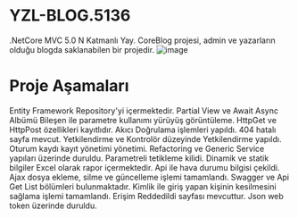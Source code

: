 # YZL-BLOG.5136
.NetCore MVC 5.0 N Katmanlı Yay. CoreBlog projesi, admin ve yazarların olduğu blogda saklanabilen bir projedir.
![image](https://github.com/birkantekin/YZL-BLOG.5136/assets/135671209/7393bc13-6137-43af-821c-64191af74c0d)
# Proje Aşamaları
Entity Framework Repository'yi içermektedir.
Partial View ve Await Async Albümü
Bileşen ile parametre kullanımı yürüyüş görüntüleme.
HttpGet ve HttpPost özellikleri kayıtlıdır.
Akıcı Doğrulama işlemleri yapıldı.
404 hatalı sayfa mevcut.
Yetkilendirme ve Kontrolör düzeyinde Yetkilendirme yapıldı.
Oturum kaydı kayıt yönetimi yönetimi.
Refactoring ve Generic Service yapıları üzerinde duruldu.
Parametreli tetikleme kilidi.
Dinamik ve statik bilgiler Excel olarak rapor içermektedir.
Api ile hava durumu bilgisi çekildi.
Ajax dosya ekleme, silme ve güncelleme işlemi tamamlandı.
Swagger ve Api Get List bölümleri bulunmaktadır.
Kimlik ile giriş yapan kişinin kesilmesini sağlama işlemi tamamlandı.
Erişim Reddedildi sayfası mevcuttur.
Json web token üzerinde duruldu.
